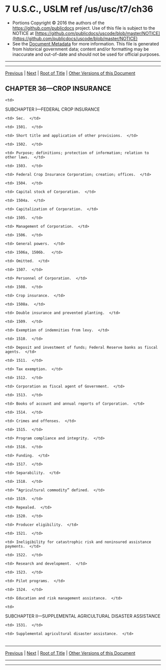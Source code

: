 ---
---

# 7 U.S.C., USLM ref /us/usc/t7/ch36

* Portions Copyright © 2016 the authors of the https://github.com/publicdocs project.
  Use of this file is subject to the NOTICE at [https://github.com/publicdocs/uscode/blob/master/NOTICE](https://github.com/publicdocs/uscode/blob/master/NOTICE)
* See the [Document Metadata](././../../../..//README.md) for more information.
  This file is generated from historical government data; content and/or formatting may be inaccurate and out-of-date and should not be used for official purposes.

----------
----------

[Previous](./../../../..//us/usc/t7/ch35A/schV/m__us_usc_t7_s1472.md) | [Next](./../../../..//us/usc/t7/ch36/schI/m__us_usc_t7_ch36_schI.md) | [Root of Title](./../../../../) | [Other Versions of this Document](https://publicdocs.github.io/go/links?ns=uslm&ref=%2Fus%2Fusc%2Ft7%2Fch36)

## CHAPTER 36—CROP INSURANCE

<table>

  <tr>

    <td> 

SUBCHAPTER I—FEDERAL CROP INSURANCE  </td>

  </tr>

  <tr>

    <td> Sec.  </td>

  </tr>

  <tr>

    <td> 1501.  </td>

    <td> Short title and application of other provisions.  </td>

  </tr>

  <tr>

    <td> 1502.  </td>

    <td> Purpose; definitions; protection of information; relation to other laws.  </td>

  </tr>

  <tr>

    <td> 1503.  </td>

    <td> Federal Crop Insurance Corporation; creation; offices.  </td>

  </tr>

  <tr>

    <td> 1504.  </td>

    <td> Capital stock of Corporation.  </td>

  </tr>

  <tr>

    <td> 1504a.  </td>

    <td> Capitalization of Corporation.  </td>

  </tr>

  <tr>

    <td> 1505.  </td>

    <td> Management of Corporation.  </td>

  </tr>

  <tr>

    <td> 1506.  </td>

    <td> General powers.  </td>

  </tr>

  <tr>

    <td> 1506a, 1506b.   </td>

    <td> Omitted.  </td>

  </tr>

  <tr>

    <td> 1507.  </td>

    <td> Personnel of Corporation.  </td>

  </tr>

  <tr>

    <td> 1508.  </td>

    <td> Crop insurance.  </td>

  </tr>

  <tr>

    <td> 1508a.  </td>

    <td> Double insurance and prevented planting.  </td>

  </tr>

  <tr>

    <td> 1509.  </td>

    <td> Exemption of indemnities from levy.  </td>

  </tr>

  <tr>

    <td> 1510.  </td>

    <td> Deposit and investment of funds; Federal Reserve banks as fiscal agents.  </td>

  </tr>

  <tr>

    <td> 1511.  </td>

    <td> Tax exemption.  </td>

  </tr>

  <tr>

    <td> 1512.  </td>

    <td> Corporation as fiscal agent of Government.  </td>

  </tr>

  <tr>

    <td> 1513.  </td>

    <td> Books of account and annual reports of Corporation.  </td>

  </tr>

  <tr>

    <td> 1514.  </td>

    <td> Crimes and offenses.  </td>

  </tr>

  <tr>

    <td> 1515.  </td>

    <td> Program compliance and integrity.  </td>

  </tr>

  <tr>

    <td> 1516.  </td>

    <td> Funding.  </td>

  </tr>

  <tr>

    <td> 1517.  </td>

    <td> Separability.  </td>

  </tr>

  <tr>

    <td> 1518.  </td>

    <td> “Agricultural commodity” defined.  </td>

  </tr>

  <tr>

    <td> 1519.  </td>

    <td> Repealed.  </td>

  </tr>

  <tr>

    <td> 1520.  </td>

    <td> Producer eligibility.  </td>

  </tr>

  <tr>

    <td> 1521.  </td>

    <td> Ineligibility for catastrophic risk and noninsured assistance payments.  </td>

  </tr>

  <tr>

    <td> 1522.  </td>

    <td> Research and development.  </td>

  </tr>

  <tr>

    <td> 1523.  </td>

    <td> Pilot programs.  </td>

  </tr>

  <tr>

    <td> 1524.  </td>

    <td> Education and risk management assistance.  </td>

  </tr>

  <tr>

    <td> 

SUBCHAPTER II—SUPPLEMENTAL AGRICULTURAL DISASTER ASSISTANCE  </td>

  </tr>

  <tr>

    <td> 1531.  </td>

    <td> Supplemental agricultural disaster assistance.  </td>

  </tr>

</table>

----------

[Previous](./../../../..//us/usc/t7/ch35A/schV/m__us_usc_t7_s1472.md) | [Next](./../../../..//us/usc/t7/ch36/schI/m__us_usc_t7_ch36_schI.md) | [Root of Title](./../../../../) | [Other Versions of this Document](https://publicdocs.github.io/go/links?ns=uslm&ref=%2Fus%2Fusc%2Ft7%2Fch36)

----------
----------



